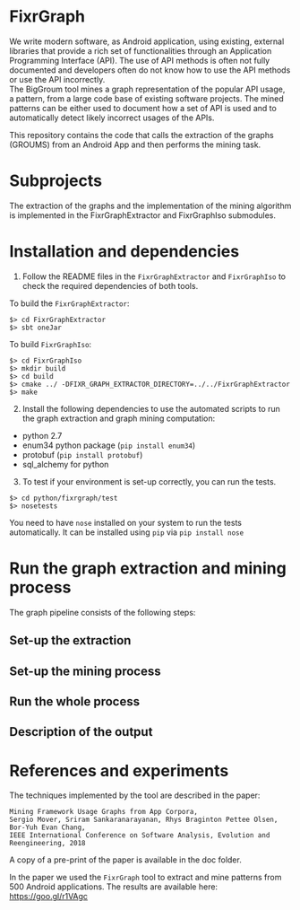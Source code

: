# FixrGraph

We write modern software, as Android application, using existing, external libraries that provide a rich set of functionalities through an Application Programming Interface (API). The use of API methods is often not fully documented and developers often do not know how to use the API methods or use the API incorrectly.     
The BigGroum tool mines a graph representation of the popular API usage, a pattern, from a large code base of existing software projects. The mined patterns can be either used to document how a set of API is used and to automatically detect likely incorrect usages of the APIs.


This repository contains the code that calls the extraction of the graphs (GROUMS) from an Android App and then performs the mining task.


# Subprojects

The extraction of the graphs and the implementation of the mining
algorithm is implemented in the FixrGraphExtractor and FixrGraphIso
submodules.




# Installation and dependencies

1. Follow the README files in the `FixrGraphExtractor` and
   `FixrGraphIso` to check the required dependencies of both tools.

To build the `FixrGraphExtractor`:
```
$> cd FixrGraphExtractor
$> sbt oneJar
```

To build `FixrGraphIso`:
```
$> cd FixrGraphIso
$> mkdir build
$> cd build
$> cmake ../ -DFIXR_GRAPH_EXTRACTOR_DIRECTORY=../../FixrGraphExtractor
$> make
```


2. Install the following dependencies to use the automated scripts to run the graph extraction and graph mining computation:
- python 2.7
- enum34 python package (`pip install enum34`)
- protobuf (`pip install protobuf`)
- sql_alchemy for python


3. To test if your environment is set-up correctly, you can run the tests.
```
$> cd python/fixrgraph/test
$> nosetests
```

You need to have `nose` installed on your system to run the tests automatically. It can be installed using `pip` via `pip install nose`




# Run the graph extraction and mining process

The graph pipeline consists of the following steps:

## Set-up the extraction

## Set-up the mining process

## Run the whole process

## Description of the output


# References and experiments

The techniques implemented by the tool are described in the paper:
```
Mining Framework Usage Graphs from App Corpora,
Sergio Mover, Sriram Sankaranarayanan, Rhys Braginton Pettee Olsen, Bor-Yuh Evan Chang,
IEEE International Conference on Software Analysis, Evolution and Reengineering, 2018
```

A copy of a pre-print of the paper is available in the doc folder.

In the paper we used the `FixrGraph` tool to extract and mine patterns from 500 Android applications. The results are available here: https://goo.gl/r1VAgc


